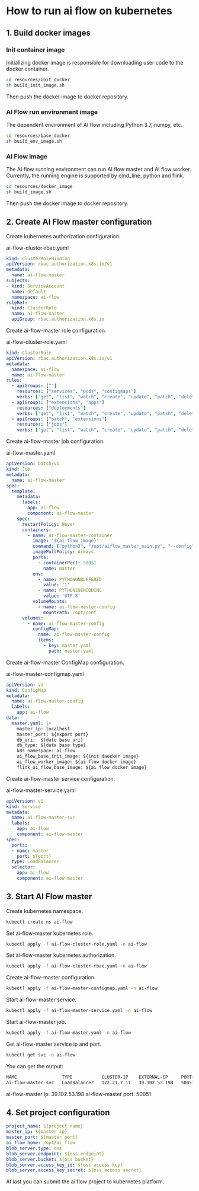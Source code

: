 # How to run ai flow on kubernetes

## 1. Build docker images

### Init container image
Initializing docker image is responsible for downloading user code to the docker container.
```bash
cd resources/init_docker
sh build_init_image.sh
```
Then push the docker image to docker repository.

### AI Flow run environment image
The dependent environment of AI flow including Python 3.7, numpy, etc.
```bash
cd resources/base_docker
sh build_env_image.sh
```
### AI Flow image

The AI flow running environment can run AI flow master and AI flow worker. 
Currently, the running engine is supported by cmd_line, python and flink.

```bash
cd resources/docker_image
sh build_image.sh
```
Then push the docker image to docker repository.


## 2. Create AI Flow master configuration

Create kubernetes authorization configuration.


ai-flow-cluster-rbac.yaml
```yaml
kind: ClusterRoleBinding
apiVersion: rbac.authorization.k8s.io/v1
metadata:
  name: ai-flow-master
subjects:
- kind: ServiceAccount
  name: default
  namespace: ai-flow
roleRef:
  kind: ClusterRole
  name: ai-flow-master
  apiGroup: rbac.authorization.k8s.io
```

Create ai-flow-master role configuration.


ai-flow-cluster-role.yaml
```yaml
kind: ClusterRole
apiVersion: rbac.authorization.k8s.io/v1
metadata:
  namespace: ai-flow
  name: ai-flow-master
rules:
  - apiGroups: [""]
    resources: ["services", "pods", "configmaps"]
    verbs: ["get", "list", "watch", "create", "update", "patch", "delete"]
  - apiGroups: ["extensions", "apps"]
    resources: ["deployments"]
    verbs: ["get", "list", "watch", "create", "update", "patch", "delete"]
  - apiGroups: ["batch", "extensions"]
    resources: ["jobs"]
    verbs: ["get", "list", "watch", "create", "update", "patch", "delete"]
```

Create ai-flow-master job configuration.


ai-flow-master.yaml
```yaml
apiVersion: batch/v1
kind: Job
metadata:
  name: ai-flow-master
spec:
  template:
    metadata:
      labels:
        app: ai-flow
        component: ai-flow-master
    spec:
      restartPolicy: Never
      containers:
        - name: ai-flow-master-container
          image: '${ai flow image}'
          command: ["python3", "/opt/aiflow_master_main.py", "--config", "/opt/conf/master.yaml"]
          imagePullPolicy: Always
          ports:
            - containerPort: 50051
              name: master
          env:
            - name: PYTHONUNBUFFERED
              value: '1'
            - name: PYTHONIOENCODING
              value: 'UTF-8'
          volumeMounts:
            - name: ai-flow-master-config
              mountPath: /opt/conf
      volumes:
        - name: ai-flow-master-config
          configMap:
            name: ai-flow-master-config
            items:
              - key: master.yaml
                path: master.yaml
```
Create ai-flow-master ConfigMap configuration.


ai-flow-master-configmap.yaml
```yaml
apiVersion: v1
kind: ConfigMap
metadata:
  name: ai-flow-master-config
  labels:
    app: ai-flow
data:
  master.yaml: |+
    master_ip: localhost
    master_port: ${export port}
    db_uri:  ${date base uri}
    db_type: ${data base type}
    k8s_namespace: ai-flow
    ai_flow_base_init_image: ${init daocker image}
    ai_flow_worker_image: ${ai flow docker image}
    flink_ai_flow_base_image: ${ai flow docker image}
```

Create ai-flow-master service configuration.


ai-flow-master-service.yaml
```yaml
apiVersion: v1
kind: Service
metadata:
  name: ai-flow-master-svc
  labels:
    app: ai-flow
    component: ai-flow-master
spec:
  ports:
  - name: master
    port: ${port}
  type: LoadBalancer
  selector:
    app: ai-flow
    component: ai-flow-master
```


## 3. Start AI Flow master 

Create kubernetes namespace.
```bash
kubectl create ns ai-flow
```

Set ai-flow-master kubernetes role.
```bash
kubectl apply -f ai-flow-cluster-role.yaml -n ai-flow
```

Set ai-flow-master kubernetes authorization.
```bash
kubectl apply -f ai-flow-cluster-rbac.yaml -n ai-flow
```
Create ai-flow-master configuration.

```bash
kubectl apply -f ai-flow-master-configmap.yaml -n ai-flow
```

Start ai-flow-master service.
```bash
kubectl apply -f ai-flow-master-service.yaml -n ai-flow
```

Start ai-flow-master job.
```bash
kubectl apply -f ai-flow-master.yaml -n ai-flow
```

Get ai-flow-master service ip and port.
```bash
kubectl get svc -n ai-flow
```

You can get the output:
```bash
NAME                 TYPE           CLUSTER-IP    EXTERNAL-IP     PORT(S)           AGE
ai-flow-master-svc   LoadBalancer   172.21.7.11   39.102.53.198   50051:30435/TCP   29d
```
ai-flow-master ip: 39.102.53.198
ai-flow-master port: 50051


## 4. Set project configuration

```yaml
project_name: ${project name}
master_ip: ${master ip}
master_port: ${master port}
ai_flow_home: /opt/ai_flow
blob_server.type: oss
blob_server.endpoint: ${oss endpoint}
blob_server.bucket: ${oss bucket}
blob_server.access_key_id: ${oss access key}
blob_server.access_key_secret: ${oss access secret}
```


At last you can submit the ai flow project to kubernetes platform.

